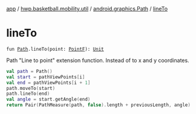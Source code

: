 [app](../../index.md) / [hwp.basketball.mobility.util](../index.md) / [android.graphics.Path](index.md) / [lineTo](.)

# lineTo

`fun `[`Path`](https://developer.android.com/reference/android/graphics/Path.html)`.lineTo(point: `[`PointF`](../-point-f/index.md)`): `[`Unit`](https://kotlinlang.org/api/latest/jvm/stdlib/kotlin/-unit/index.html)

Path "Line to point" extension function.
Instead of to x and y coordinates.

``` kotlin
val path = Path()
val start = pathViewPoints[i]
val end = pathViewPoints[i + 1]
path.moveTo(start)
path.lineTo(end)
val angle = start.getAngle(end)
return Pair(PathMeasure(path, false).length + previousLength, angle)
```

